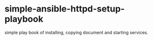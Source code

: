 # simple-ansible-httpd-setup-playbook
simple play book of installing, copying document and starting services.

